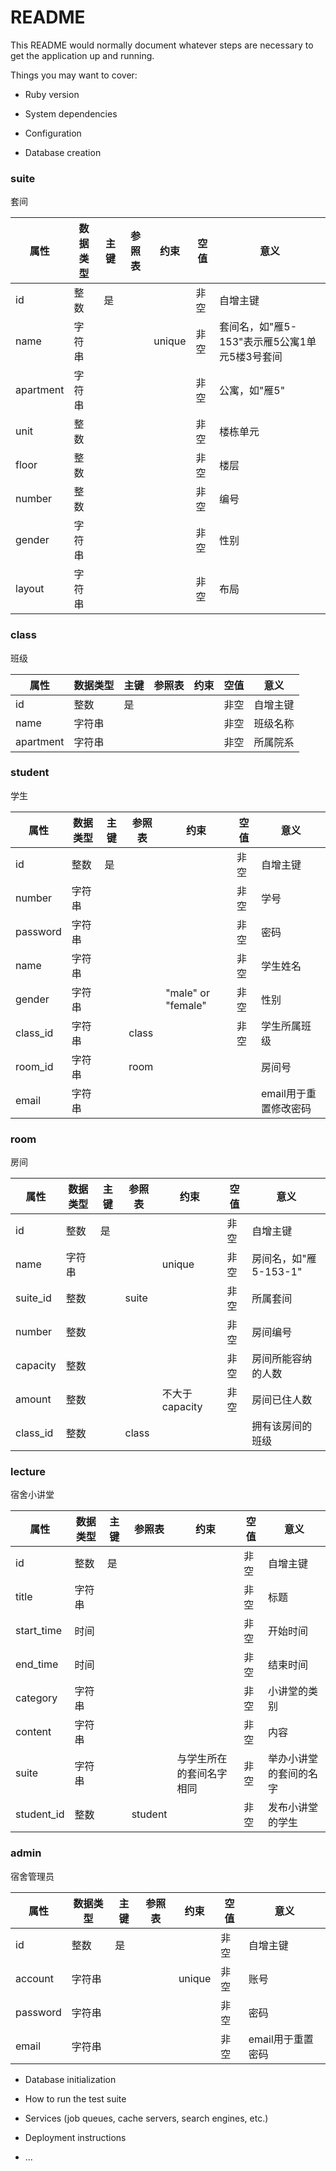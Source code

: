 # README

This README would normally document whatever steps are necessary to get the
application up and running.

Things you may want to cover:

* Ruby version

* System dependencies

* Configuration

* Database creation
### suite
套间

| 属性 | 数据类型 | 主键 | 参照表 | 约束 | 空值 | 意义 |
|-|-|-|-|-|-|-|
| id | 整数 | 是 | | | 非空 | 自增主键 |
| name | 字符串 | | | unique | 非空 | 套间名，如"雁5-153"表示雁5公寓1单元5楼3号套间 |
| apartment | 字符串 | | | | 非空 | 公寓，如"雁5" |
| unit | 整数 | | | | 非空 | 楼栋单元 |
| floor | 整数 | | | | 非空 | 楼层 |
| number | 整数 | | | | 非空 | 编号 |
| gender | 字符串 | | | | 非空 | 性别 |
| layout | 字符串 | | | | 非空 | 布局 |

### class
班级

| 属性 | 数据类型 | 主键 | 参照表 | 约束 | 空值 | 意义 |
|-|-|-|-|-|-|-|
| id | 整数 | 是 | | | 非空 | 自增主键 |
| name | 字符串 | | | | 非空 | 班级名称 |
| apartment | 字符串 | | | | 非空 | 所属院系 |


### student
学生

| 属性 | 数据类型 | 主键 | 参照表 | 约束 | 空值 | 意义 |
|-|-|-|-|-|-|-|
| id | 整数 | 是 | | | 非空 | 自增主键 |
| number | 字符串 | | | | 非空 | 学号 |
| password | 字符串 | | | | 非空 | 密码 |
| name | 字符串 | | | | 非空 | 学生姓名 |
| gender | 字符串 | | |"male" or "female" | 非空 | 性别 |
| class_id | 字符串 | | class | | 非空 | 学生所属班级 |
| room_id | 字符串 | |room | | | 房间号 |
| email | 字符串 | | | | | email用于重置修改密码 |

### room
房间

| 属性 | 数据类型 | 主键 | 参照表 | 约束 | 空值 | 意义 |
|-|-|-|-|-|-|-|
| id | 整数 | 是 | | | 非空 | 自增主键 |
| name | 字符串 | | | unique | 非空 | 房间名，如"雁5-153-1" |
| suite_id | 整数 | | suite | | 非空 | 所属套间 |
| number | 整数 | | | | 非空 | 房间编号 |
| capacity | 整数 | | | | 非空 | 房间所能容纳的人数 |
| amount | 整数 | | | 不大于capacity | 非空 | 房间已住人数 |
| class_id | 整数 | | class | | | 拥有该房间的班级 |

### lecture
宿舍小讲堂

| 属性 | 数据类型 | 主键 | 参照表 | 约束 | 空值 | 意义 |
|-|-|-|-|-|-|-|
| id | 整数 | 是 | | | 非空 | 自增主键 |
| title | 字符串 | | | | 非空 | 标题 |
| start_time | 时间 | | | | 非空 | 开始时间 |
| end_time | 时间 | | | | 非空 | 结束时间 |
| category | 字符串 | | | | 非空 | 小讲堂的类别 |
| content | 字符串 | | | | 非空 | 内容 |
| suite | 字符串 | | | 与学生所在的套间名字相同 | 非空 | 举办小讲堂的套间的名字 |
| student_id | 整数 | | student | | 非空 | 发布小讲堂的学生 |

### admin
宿舍管理员

| 属性 | 数据类型 | 主键 | 参照表 | 约束 | 空值 | 意义 |
|-|-|-|-|-|-|-|
| id | 整数 | 是 | | | 非空 | 自增主键 |
| account | 字符串 | | | unique | 非空 | 账号 |
| password | 字符串 | | | | 非空 | 密码 |
| email | 字符串 | | | | 非空 | email用于重置密码 |

* Database initialization

* How to run the test suite

* Services (job queues, cache servers, search engines, etc.)

* Deployment instructions

* ...
